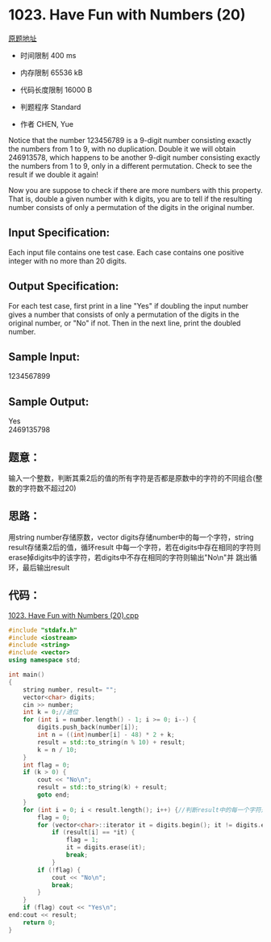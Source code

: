 ﻿# 1023. Have Fun with Numbers (20)
[原题地址](https://www.patest.cn/contests/pat-a-practise/1023)
* 时间限制 400 ms

* 内存限制 65536 kB

* 代码长度限制 16000 B

* 判题程序 Standard 

* 作者 CHEN, Yue



Notice that the number 123456789 is a 9-digit number consisting exactly the numbers from 1 to 9, with 
no duplication. Double it we will obtain 246913578, which happens to be another 9-digit number consisting 
exactly the numbers from 1 to 9, only in a different permutation. Check to see the result if we double it 
again! 

Now you are suppose to check if there are more numbers with this property. That is, double a given number 
with k digits, you are to tell if the resulting number consists of only a permutation of the digits in the 
original number.



## Input Specification: 

Each input file contains one test case. Each case contains one positive integer with no more than 20 digits.



## Output Specification: 

For each test case, first print in a line "Yes" if doubling the input number gives a number that consists of 
only a permutation of the digits in the original number, or "No" if not. Then in the next line, print the 
doubled number.



## Sample Input:
1234567899  

## Sample Output:
Yes  
2469135798  


## 题意：

输入一个整数，判断其乘2后的值的所有字符是否都是原数中的字符的不同组合(整数的字符数不超过20)


## 思路：

用string number存储原数，vector<char> digits存储number中的每一个字符，string result存储乘2后的值，循环result
中每一个字符，若在digits中存在相同的字符则erase掉digits中的该字符，若digits中不存在相同的字符则输出"No\n"并
跳出循环，最后输出result

## 代码：
[1023. Have Fun with Numbers (20).cpp ](https://github.com/jerrykcode/PAT-Practise/blob/master/PAT%20Advanced%20Level%20Practise/1023.%20Have%20Fun%20with%20Numbers%20(20)/1023.%20Have%20Fun%20with%20Numbers%20(20).cpp)

```cpp
#include "stdafx.h"
#include <iostream>
#include <string>
#include <vector>
using namespace std;

int main()
{
	string number, result= "";
	vector<char> digits;
	cin >> number;
	int k = 0;//进位
	for (int i = number.length() - 1; i >= 0; i--) {
		digits.push_back(number[i]);
		int n = ((int)number[i] - 48) * 2 + k;
		result = std::to_string(n % 10) + result;
		k = n / 10;
	}
	int flag = 0;
	if (k > 0) {
		cout << "No\n";
		result = std::to_string(k) + result;
		goto end;
	}
	for (int i = 0; i < result.length(); i++) {//判断result中的每一个字符是否为digits中的元素（无重复）
		flag = 0;
		for (vector<char>::iterator it = digits.begin(); it != digits.end(); it++) 
			if (result[i] == *it) {
				flag = 1;
				it = digits.erase(it);
				break;
			}
		if (!flag) {
			cout << "No\n";
			break;
		}
	}
	if (flag) cout << "Yes\n";
end:cout << result;
    return 0;
}
```
